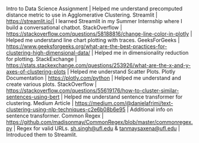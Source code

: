 Intro to Data Science Assignment | Helped me understand precomputed distance metric to use in Agglomerative Clustering.
Streamlit | https://streamlit.io/| I learned Streamlit in my Summer Internship where I build a conversational chatbot.
StackOverflow | https://stackoverflow.com/questions/58188816/change-line-color-in-plotly | Helped me understand line
chart plotting with traces.
GeeksForGeeks | https://www.geeksforgeeks.org/what-are-the-best-practices-for-clustering-high-dimensional-data/ | Helped
me in dimensionality reduction for plotting.
StackExchange | https://stats.stackexchange.com/questions/253926/what-are-the-x-and-y-axes-of-clustering-plots | Helped
me understand Scatter Plots.
Plotly Documentation | https://plotly.com/python | Helped me understand and create various plots.
StackOverflow | https://stackoverflow.com/questions/55619176/how-to-cluster-similar-sentences-using-bert | Helped me
understand sentence transformer for clustering.
Medium Article | https://medium.com/@danielafrimi/text-clustering-using-nlp-techniques-c2e6b08b6e95 | Additional info on
sentence transformer.
Common Regex | https://github.com/madisonmay/CommonRegex/blob/master/commonregex.py | Regex for valid URLs.
sh.singh@ufl.edu & tanmaysaxena@ufl.edu | Introduced them to Streamlit. 
